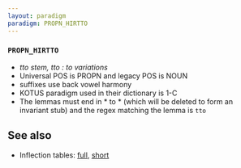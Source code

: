 ```yaml
---
layout: paradigm
paradigm: PROPN_HIRTTO
---
```

### ` PROPN_HIRTTO `

* _tto stem, tto : to variations_
* Universal POS is PROPN and legacy POS is NOUN
* suffixes use back vowel harmony
* KOTUS paradigm used in their dictionary is 1-C
* The lemmas must end in * to * (which will be deleted to form an invariant stub) and the regex matching the lemma is ` tto `

## See also

* Inflection tables: [full](gen/H/Hirtto.html), [short](gen/H/Hirtto_wikt.html)


